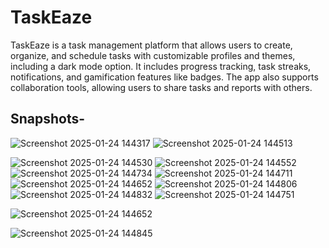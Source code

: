 <h1>TaskEaze</h1>

TaskEaze is a task management platform that allows users to create, organize, and schedule tasks with customizable profiles and themes, including a dark mode option. It includes progress tracking, task streaks, notifications, and gamification features like badges. The app also supports collaboration tools, allowing users to share tasks and reports with others.

 <h2> Snapshots- </h2>
![Screenshot 2025-01-24 144317](https://github.com/user-attachments/assets/cbf10e39-92e4-47aa-8615-7dbd8e5135ce)
![Screenshot 2025-01-24 144513](https://github.com/user-attachments/assets/ab3bc857-64c7-4a19-b331-46f9fe250676)

![Screenshot 2025-01-24 144530](https://github.com/user-attachments/assets/78a6f916-b978-4fd4-b064-35a204fe9fa4)
![Screenshot 2025-01-24 144552](https://github.com/user-attachments/assets/66498b43-bd35-40c2-b1c9-f14eafca8656) 
![Screenshot 2025-01-24 144734](https://github.com/user-attachments/assets/0cdf1e6d-962f-4e3f-94e6-5ad0680ea2f1)
![Screenshot 2025-01-24 144711](https://github.com/user-attachments/assets/9e905d2d-bde9-4fc8-b98f-e20ac933e42f)
![Screenshot 2025-01-24 144652](https://github.com/user-attachments/assets/9007dcba-0372-438d-8859-0b656c57d980)
![Screenshot 2025-01-24 144806](https://github.com/user-attachments/assets/eee88597-628a-4b3b-8813-e72943174b8d)
![Screenshot 2025-01-24 144832](https://github.com/user-attachments/assets/ea7400fc-3bf9-4c20-92f3-d6b46f025437)
![Screenshot 2025-01-24 144751](https://github.com/user-attachments/assets/8822cfbb-ae49-4630-b82b-3124b64ef544)

![Screenshot 2025-01-24 144652](https://github.com/user-attachments/assets/9007dcba-0372-438d-8859-0b656c57d980)


![Screenshot 2025-01-24 144845](https://github.com/user-attachments/assets/dffdb2a2-6fba-4bd5-b2df-f7d43b8e1403)

